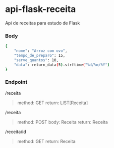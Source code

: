 # api-flask-receita
Api de receitas para estudo de Flask

### Body
```sh
{
    "nome": "Arroz com ovo",
    "tempo_de_preparo": 15,
    "serve_quantos": 10,
    "data": return_data(5).strftime("%d/%m/%Y")
} 
```

### Endpoint
/receita
>    method: GET
>    return: LIST[Receita]

/receita
>    method: POST
>    body: Receita
>    return: Receita

/receita/id
>    method: GET
>    return: Receita
